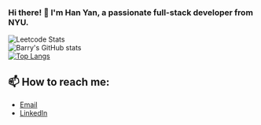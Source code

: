 ### Hi there! 👋 I'm Han Yan, a passionate full-stack developer from NYU. 

![Leetcode Stats](https://leetcard.jacoblin.cool/yanhan0121?site=cn&theme=dark,unicorn&ext=heatmap&border=0&radius=20)
<br>
![Barry's GitHub stats](https://github-readme-stats.vercel.app/api?username=barryyan0121&show_icons=true&theme=radical&count_private=true&include_all_commits=true)
<br>
[![Top Langs](https://github-readme-stats.vercel.app/api/top-langs/?username=barryyan0121&layout=normal)](https://github.com/anuraghazra/github-readme-stats)

## 📫 How to reach me:

- [Email](mailto:yanhan0121@gmail.com)
- [LinkedIn](https://www.linkedin.com/in/han-yan-b90840249/)
<!--
**barryyan0121/barryyan0121** is a ✨ _special_ ✨ repository because its `README.md` (this file) appears on your GitHub profile.

Here are some ideas to get you started:

- 🔭 I’m currently working on ...
- 🌱 I’m currently learning ...
- 👯 I’m looking to collaborate on ...
- 🤔 I’m looking for help with ...
- 💬 Ask me about ...
- 📫 How to reach me: ...
- 😄 Pronouns: ...
- ⚡ Fun fact: ...
-->
